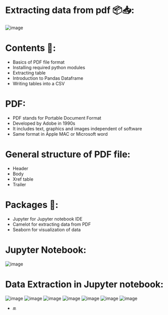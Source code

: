 # Extracting data from pdf 📦📥:
![image](https://user-images.githubusercontent.com/112848881/193325731-9082adf2-5e20-400f-836d-24952e7fb751.png)

  # Contents 📝:
  * Basics of PDF file format
  * Installing required python modules
  * Extracting table
  * Introduction to Pandas Dataframe
  * Writing tables into a CSV
  
  # PDF:
  * PDF stands for Portable Document Format
  * Developed by Adobe in 1990s
  * It includes text, graphics and images independent of software
  * Same format in Apple MAC or Microsoft word
  
  # General structure of PDF file:
  * Header
  * Body
  * Xref table
  * Trailer
  
  # Packages 🍬:
  * Jupyter for Jupyter notebook IDE
  * Camelot for extracting data from PDF
  * Seaborn for visualization of data

  # Jupyter Notebook:
  ![image](https://user-images.githubusercontent.com/112848881/193325577-57306c2d-e77a-4b97-9851-394e531dffe6.png)

  # Data Extraction in Jupyter notebook:
  ![image](https://user-images.githubusercontent.com/112848881/193324619-b4880195-f4c4-42fb-91cf-130093e47678.png)
  ![image](https://user-images.githubusercontent.com/112848881/193324782-147767a9-0d33-44b4-8766-18fdd779c48d.png)
  ![image](https://user-images.githubusercontent.com/112848881/193324937-c2b10650-3375-4fdd-a3ae-2d688f538908.png)
  ![image](https://user-images.githubusercontent.com/112848881/193325059-2123f865-cba6-4dfd-91c4-486ea8b3f45e.png)
  ![image](https://user-images.githubusercontent.com/112848881/193325143-67eb190b-73e9-4961-af70-9854e04add7f.png)
  ![image](https://user-images.githubusercontent.com/112848881/193325216-02ce8173-ec5d-4a14-bbf5-e2a149be679d.png)
  ![image](https://user-images.githubusercontent.com/112848881/193325328-b2638f91-8835-4139-a3ad-6cec404c8ccf.png)
* 🔚
